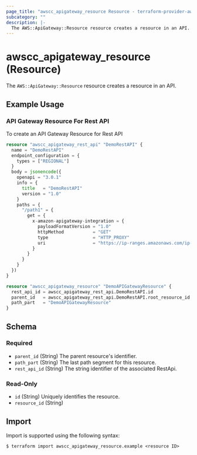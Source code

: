```yaml
---
page_title: "awscc_apigateway_resource Resource - terraform-provider-awscc"
subcategory: ""
description: |-
  The AWS::ApiGateway::Resource resource creates a resource in an API.
---
```


# awscc_apigateway_resource (Resource)

The ``AWS::ApiGateway::Resource`` resource creates a resource in an API.

## Example Usage

### API Gateway Resource For Rest API
To create an API Gateway Resource for Rest API
```terraform
resource "awscc_apigateway_rest_api" "DemoRestAPI" {
  name = "DemoRestAPI"
  endpoint_configuration = {
    types = ["REGIONAL"]
  }
  body = jsonencode({
    openapi = "3.0.1"
    info = {
      title   = "DemoRestAPI"
      version = "1.0"
    }
    paths = {
      "/path1" = {
        get = {
          x-amazon-apigateway-integration = {
            payloadFormatVersion = "1.0"
            httpMethod           = "GET"
            type                 = "HTTP_PROXY"
            uri                  = "https://ip-ranges.amazonaws.com/ip-ranges.json"
          }
        }
      }
    }
  })
}

resource "awscc_apigateway_resource" "DemoAPIGatewayResource" {
  rest_api_id = awscc_apigateway_rest_api.DemoRestAPI.id
  parent_id   = awscc_apigateway_rest_api.DemoRestAPI.root_resource_id
  path_part   = "DemoAPIGatewayResource"
}
```

<!-- schema generated by tfplugindocs -->
## Schema

### Required

- `parent_id` (String) The parent resource's identifier.
- `path_part` (String) The last path segment for this resource.
- `rest_api_id` (String) The string identifier of the associated RestApi.

### Read-Only

- `id` (String) Uniquely identifies the resource.
- `resource_id` (String)

## Import

Import is supported using the following syntax:

```shell
$ terraform import awscc_apigateway_resource.example <resource ID>
```